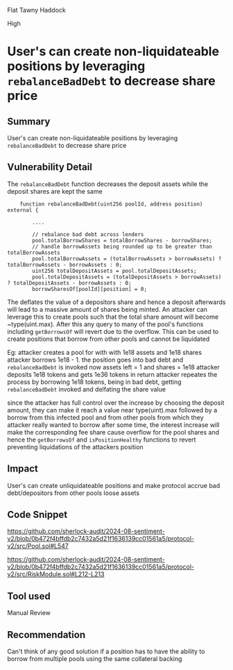 Flat Tawny Haddock

High

# User's can create non-liquidateable positions by leveraging `rebalanceBadDebt` to decrease share price

## Summary
User's can create non-liquidateable positions by leveraging `rebalanceBadDebt` to decrease share price

## Vulnerability Detail
The `rebalanceBadDebt` function decreases the deposit assets while the deposit shares are kept the same

```solidity
    function rebalanceBadDebt(uint256 poolId, address position) external {
        
        ....

        // rebalance bad debt across lenders
        pool.totalBorrowShares = totalBorrowShares - borrowShares;
        // handle borrowAssets being rounded up to be greater than totalBorrowAssets
        pool.totalBorrowAssets = (totalBorrowAssets > borrowAssets) ? totalBorrowAssets - borrowAssets : 0;
        uint256 totalDepositAssets = pool.totalDepositAssets;
        pool.totalDepositAssets = (totalDepositAssets > borrowAssets) ? totalDepositAssets - borrowAssets : 0;
        borrowSharesOf[poolId][position] = 0;
```

The deflates the value of a depositors share and hence a deposit afterwards will lead to a massive amount of shares being minted. An attacker can leverage this to create pools such that the total share amount will become ~type(uint.max). After this any query to many of the pool's functions including `getBorrowsOf` will revert due to the overflow. This can be used to create positions that borrow from other pools and cannot be liquidated

Eg:
attacker creates a pool for with with 1e18 assets and 1e18 shares
attacker borrows 1e18 - 1. the position goes into bad debt and `rebalanceBadDebt` is invoked
now assets left = 1 and shares = 1e18
attacker deposits 1e18 tokens and gets 1e36 tokens in return
attacker repeates the process by borrowing 1e18 tokens, being in bad debt, getting `rebalanceBadDebt` invoked and delfating the share value

since the attacker has full control over the increase by choosing the deposit amount, they can make it reach a value near type(uint).max
followed by a borrow from this infected pool and from other pools from which they attacker really wanted to borrow
after some time, the interest increase will make the corresponding fee share cause overflow for the pool shares and hence the `getBorrowsOf` and `isPositionHealthy` functions to revert preventing liquidations of the attackers position

## Impact
User's can create unliquidateable positions and make protocol accrue bad debt/depositors from other pools loose assets

## Code Snippet
https://github.com/sherlock-audit/2024-08-sentiment-v2/blob/0b472f4bffdb2c7432a5d21f1636139cc01561a5/protocol-v2/src/Pool.sol#L547

https://github.com/sherlock-audit/2024-08-sentiment-v2/blob/0b472f4bffdb2c7432a5d21f1636139cc01561a5/protocol-v2/src/RiskModule.sol#L212-L213

## Tool used
Manual Review

## Recommendation
Can't think of any good solution if a position has to have the ability to borrow from multiple pools using the same collateral backing